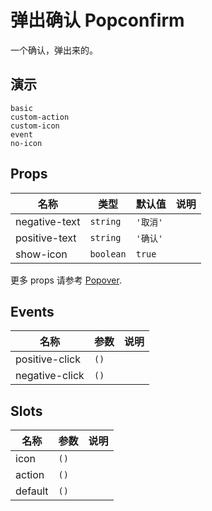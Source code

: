 # 弹出确认 Popconfirm
一个确认，弹出来的。
## 演示
```demo
basic
custom-action
custom-icon
event
no-icon
```

## Props
|名称|类型|默认值|说明|
|-|-|-|-|
|negative-text|`string`|`'取消'`||
|positive-text|`string`|`'确认'`||
|show-icon|`boolean`|`true`||

更多 props 请参考 [Popover](n-popover#Props).

## Events
|名称|参数|说明|
|-|-|-|
|positive-click|`()`||
|negative-click|`()`||

## Slots
|名称|参数|说明|
|-|-|-|
|icon|`()`||
|action|`()`||
|default|`()`||